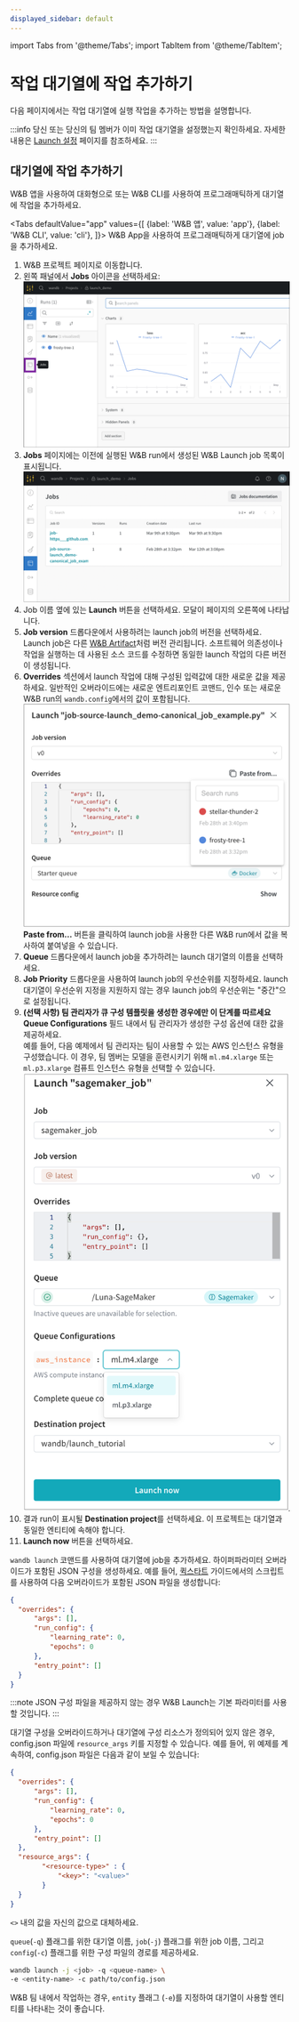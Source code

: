 ```yaml
---
displayed_sidebar: default
---
```

import Tabs from '@theme/Tabs';
import TabItem from '@theme/TabItem';

# 작업 대기열에 작업 추가하기

다음 페이지에서는 작업 대기열에 실행 작업을 추가하는 방법을 설명합니다.

:::info
당신 또는 당신의 팀 멤버가 이미 작업 대기열을 설정했는지 확인하세요. 자세한 내용은 [Launch 설정](./setup-launch.md) 페이지를 참조하세요.
:::

## 대기열에 작업 추가하기

W&B 앱을 사용하여 대화형으로 또는 W&B CLI를 사용하여 프로그래매틱하게 대기열에 작업을 추가하세요.

<Tabs
  defaultValue="app"
  values={[
    {label: 'W&B 앱', value: 'app'},
    {label: 'W&B CLI', value: 'cli'},
  ]}>
  <TabItem value="app">
W&B App을 사용하여 프로그래매틱하게 대기열에 job을 추가하세요.

1. W&B 프로젝트 페이지로 이동합니다.
2. 왼쪽 패널에서 **Jobs** 아이콘을 선택하세요:
  ![](/images/launch/project_jobs_tab_gs.png)
3. **Jobs** 페이지에는 이전에 실행된 W&B run에서 생성된 W&B Launch job 목록이 표시됩니다. 
  ![](/images/launch/view_jobs.png)
4. Job 이름 옆에 있는 **Launch** 버튼을 선택하세요. 모달이 페이지의 오른쪽에 나타납니다.
5. **Job version** 드롭다운에서 사용하려는 launch job의 버전을 선택하세요. Launch job은 다른 [W&B Artifact](../artifacts/create-a-new-artifact-version.md)처럼 버전 관리됩니다. 소프트웨어 의존성이나 작업을 실행하는 데 사용된 소스 코드를 수정하면 동일한 launch 작업의 다른 버전이 생성됩니다.
6. **Overrides** 섹션에서 launch 작업에 대해 구성된 입력값에 대한 새로운 값을 제공하세요. 일반적인 오버라이드에는 새로운 엔트리포인트 코맨드, 인수 또는 새로운 W&B run의 `wandb.config`에서의 값이 포함됩니다.  
  ![](/images/launch/create_starter_queue_gs.png)
  **Paste from...** 버튼을 클릭하여 launch job을 사용한 다른 W&B run에서 값을 복사하여 붙여넣을 수 있습니다.
7. **Queue** 드롭다운에서 launch job을 추가하려는 launch 대기열의 이름을 선택하세요.
8. **Job Priority** 드롭다운을 사용하여 launch job의 우선순위를 지정하세요. launch 대기열이 우선순위 지정을 지원하지 않는 경우 launch job의 우선순위는 "중간"으로 설정됩니다.
9. **(선택 사항) 팀 관리자가 큐 구성 템플릿을 생성한 경우에만 이 단계를 따르세요**  
**Queue Configurations** 필드 내에서 팀 관리자가 생성한 구성 옵션에 대한 값을 제공하세요.  
예를 들어, 다음 예제에서 팀 관리자는 팀이 사용할 수 있는 AWS 인스턴스 유형을 구성했습니다. 이 경우, 팀 멤버는 모델을 훈련시키기 위해 `ml.m4.xlarge` 또는 `ml.p3.xlarge` 컴퓨트 인스턴스 유형을 선택할 수 있습니다.
![](/images/launch/team_member_use_config_template.png)
10. 결과 run이 표시될 **Destination project**를 선택하세요. 이 프로젝트는 대기열과 동일한 엔티티에 속해야 합니다.
11. **Launch now** 버튼을 선택하세요.


  </TabItem>
    <TabItem value="cli">

`wandb launch` 코맨드를 사용하여 대기열에 job을 추가하세요. 하이퍼파라미터 오버라이드가 포함된 JSON 구성을 생성하세요. 예를 들어, [퀵스타트](./walkthrough.md) 가이드에서의 스크립트를 사용하여 다음 오버라이드가 포함된 JSON 파일을 생성합니다:

```json title="config.json"
{
  "overrides": {
      "args": [],
      "run_config": {
          "learning_rate": 0,
          "epochs": 0
      },   
      "entry_point": []
  }
}
```

:::note
JSON 구성 파일을 제공하지 않는 경우 W&B Launch는 기본 파라미터를 사용할 것입니다.
:::

대기열 구성을 오버라이드하거나 대기열에 구성 리소스가 정의되어 있지 않은 경우, config.json 파일에 `resource_args` 키를 지정할 수 있습니다. 예를 들어, 위 예제를 계속하여, config.json 파일은 다음과 같이 보일 수 있습니다:

```json title="config.json"
{
  "overrides": {
      "args": [],
      "run_config": {
          "learning_rate": 0,
          "epochs": 0
      },
      "entry_point": []
  },
  "resource_args": {
        "<resource-type>" : {
            "<key>": "<value>"
        }
  }
}
```

`<>` 내의 값을 자신의 값으로 대체하세요.



`queue`(`-q`) 플래그를 위한 대기열 이름, `job`(`-j`) 플래그를 위한 job 이름, 그리고 `config`(`-c`) 플래그를 위한 구성 파일의 경로를 제공하세요.

```bash
wandb launch -j <job> -q <queue-name> \ 
-e <entity-name> -c path/to/config.json
```
W&B 팀 내에서 작업하는 경우, `entity` 플래그 (`-e`)를 지정하여 대기열이 사용할 엔티티를 나타내는 것이 좋습니다.

  </TabItem>
</Tabs>